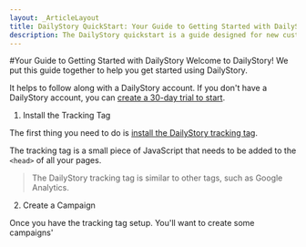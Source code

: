 ```yaml
---
layout: _ArticleLayout
title: DailyStory QuickStart: Your Guide to Getting Started with DailyStory
description: The DailyStory quickstart is a guide designed for new customers or users to help them get started.
---
```

#Your Guide to Getting Started with DailyStory
Welcome to DailyStory! We put this guide together to help you get started using DailyStory.

It helps to follow along with a DailyStory account. If you don't have a DailyStory account, you can  <a target="_blank" href="https://www.dailystory.com/trial">create a 30-day trial to start</a>.

<ol class="step"><li value="1">Install the Tracking Tag</li></ol>

The first thing you need to do is [install the DailyStory tracking tag](/install). 

The tracking tag is a small piece of JavaScript that needs to be added to the <code>&lt;head&gt;</code> of all your pages.

> The DailyStory tracking tag is similar to other tags, such as Google Analytics.

<ol class="step"><li value="2">Create a Campaign</li></ol>
Once you have the tracking tag setup. You'll want to create some campaigns'
